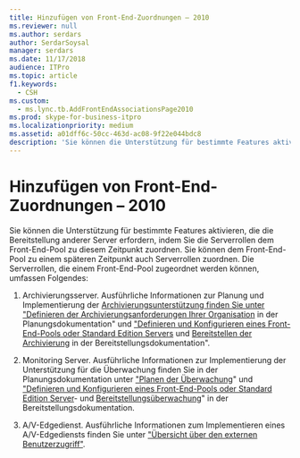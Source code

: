 ```yaml
---
title: Hinzufügen von Front-End-Zuordnungen – 2010
ms.reviewer: null
ms.author: serdars
author: SerdarSoysal
manager: serdars
ms.date: 11/17/2018
audience: ITPro
ms.topic: article
f1.keywords:
  - CSH
ms.custom:
  - ms.lync.tb.AddFrontEndAssociationsPage2010
ms.prod: skype-for-business-itpro
ms.localizationpriority: medium
ms.assetid: a01dff6c-50cc-463d-ac08-9f22e044bdc8
description: 'Sie können die Unterstützung für bestimmte Features aktivieren, die die Bereitstellung anderer Server erfordern, indem Sie die Serverrollen dem Front-End-Pool zu diesem Zeitpunkt zuordnen. Sie können dem Front-End-Pool zu einem späteren Zeitpunkt auch Serverrollen zuordnen. Die Serverrollen, die einem Front-End-Pool zugeordnet werden können, umfassen Folgendes:'
---
```


# <a name="add-front-end-associations-2010"></a>Hinzufügen von Front-End-Zuordnungen – 2010

Sie können die Unterstützung für bestimmte Features aktivieren, die die Bereitstellung anderer Server erfordern, indem Sie die Serverrollen dem Front-End-Pool zu diesem Zeitpunkt zuordnen. Sie können dem Front-End-Pool zu einem späteren Zeitpunkt auch Serverrollen zuordnen. Die Serverrollen, die einem Front-End-Pool zugeordnet werden können, umfassen Folgendes:

1. Archivierungsserver. Ausführliche Informationen zur Planung und Implementierung der [Archivierungsunterstützung finden Sie unter "Definieren der Archivierungsanforderungen Ihrer Organisation](/previous-versions/office/lync-server-2013/lync-server-2013-defining-your-requirements-for-archiving) in der Planungsdokumentation" und ["Definieren und Konfigurieren eines Front-End-Pools oder Standard Edition Servers](/previous-versions/office/lync-server-2013/lync-server-2013-define-and-configure-a-front-end-pool-or-standard-edition-server) und [Bereitstellen der Archivierung](/previous-versions/office/lync-server-2013/lync-server-2013-deploying-archiving) in der Bereitstellungsdokumentation".

2. Monitoring Server. Ausführliche Informationen zur Implementierung der Unterstützung für die Überwachung finden Sie in der Planungsdokumentation unter ["Planen der Überwachung](/previous-versions/office/lync-server-2013/lync-server-2013-planning-for-monitoring)" und ["Definieren und Konfigurieren eines Front-End-Pools oder Standard Edition Server](/previous-versions/office/lync-server-2013/lync-server-2013-define-and-configure-a-front-end-pool-or-standard-edition-server)- und [Bereitstellungsüberwachung](/previous-versions/office/lync-server-2013/lync-server-2013-deploying-monitoring)" in der Bereitstellungsdokumentation.

3. A/V-Edgedienst. Ausführliche Informationen zum Implementieren eines A/V-Edgediensts finden Sie unter ["Übersicht über den externen Benutzerzugriff"](/previous-versions/office/lync-server-2013/lync-server-2013-overview-of-external-user-access).